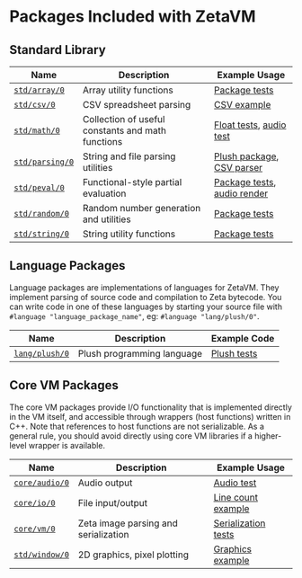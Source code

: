 Packages Included with ZetaVM
=============================

Standard Library
----------------

| Name  | Description | Example Usage |
| --- | --- | --- |
| [`std/array/0`](/plush/array.pls)                 | Array utility functions                            | [Package tests](/tests/plush/array.pls) |
| [`std/csv/0`](/packages/std/csv/0/package)        | CSV spreadsheet parsing                            | [CSV example](/examples/csv_parsing.pls) |
| [`std/math/0`](/plush/math.pls)                   | Collection of useful constants and math functions  | [Float tests](/tests/plush/floats.pls), [audio test](/examples/audio_test.pls) |
| [`std/parsing/0`](/plush/parsing.pls)             | String and file parsing utilities                  | [Plush package](/plush/plush_pkg.pls), [CSV parser](/packages/std/csv/0/package) |
| [`std/peval/0`](/packages/std/peval/0/package)    | Functional-style partial evaluation                | [Package tests](/tests/plush/peval.pls), [audio render](/examples/audio_render.pls) |
| [`std/random/0`]()                                | Random number generation and utilities             | [Package tests](/tests/plush/random.pls) |
| [`std/string/0`](/plush/string.pls)               | String utility functions                           | [Package tests](/tests/plush/strings.pls) |

Language Packages
-----------------

Language packages are implementations of languages for ZetaVM. They implement parsing of source code and compilation
to Zeta bytecode. You can write code in one of these languages by starting your source file with `#language "language_package_name"`, eg: `#language "lang/plush/0"`.

| Name  | Description | Example Code |
| --- | --- | -- |
| [`lang/plush/0`](/plush/plush_pkg.pls) | Plush programming language | [Plush tests](/tests/plush) |


Core VM Packages
----------------

The core VM packages provide I/O functionality that is implemented directly in the VM itself, and accessible
through wrappers (host functions) written in C++. Note that references to host functions are not serializable.
As a general rule, you should avoid directly using core VM libraries if a higher-level wrapper is available.

| Name  | Description | Example Usage |
| --- | --- | --- |
| [`core/audio/0`](/vm/packages.cpp)  | Audio output                           | [Audio test](/examples/audio_test.pls) |
| [`core/io/0`](/vm/packages.cpp)     | File input/output                      | [Line count example](/examples/line_count.pls) |
| [`core/vm/0`](/vm/packages.cpp)     | Zeta image parsing and serialization   | [Serialization tests](/tests/plush/serialize.pls) |
| [`std/window/0`](/vm/packages.cpp)  | 2D graphics, pixel plotting            | [Graphics example](/examples/graphics.pls) |
